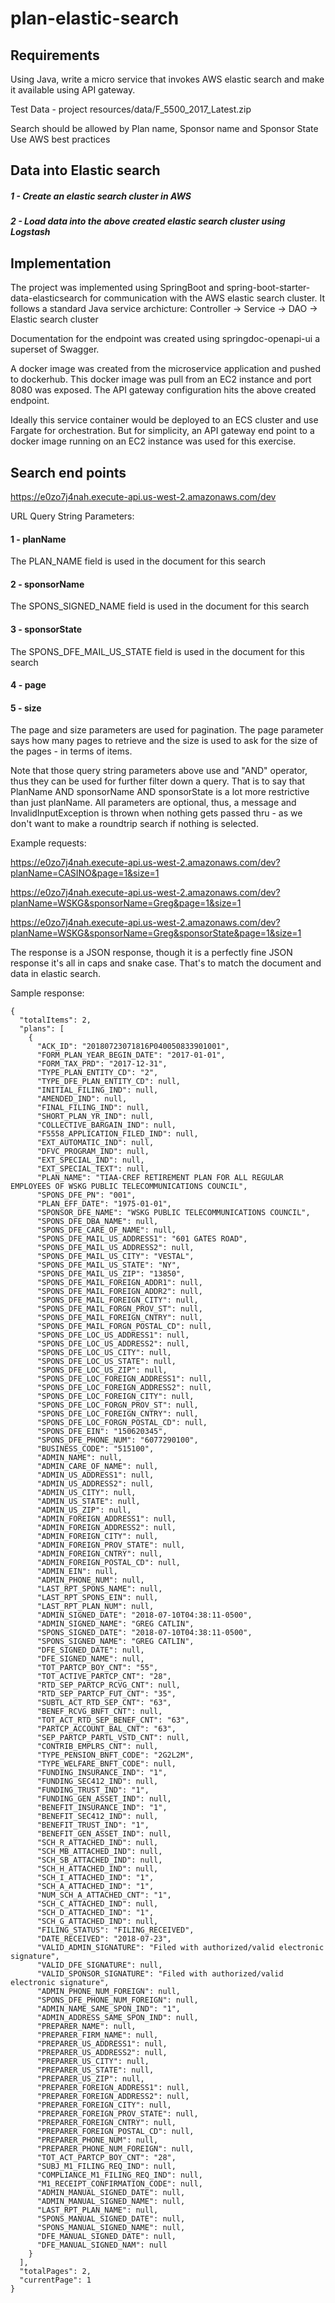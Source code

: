 # plan-elastic-search

## Requirements
Using Java, write a micro service that invokes AWS elastic search and make it available using API gateway.

Test Data - project resources/data/F_5500_2017_Latest.zip

Search should be allowed by Plan name, Sponsor name and Sponsor State
Use AWS best practices

## Data into Elastic search
  ##### 1 - Create an elastic search cluster in AWS
  ##### 2 - Load data into the above created elastic search cluster using Logstash

## Implementation

The project was implemented using SpringBoot and spring-boot-starter-data-elasticsearch for communication with the AWS elastic search cluster.
It follows a standard Java service archicture: Controller -> Service -> DAO -> Elastic search cluster

Documentation for the endpoint was created using springdoc-openapi-ui a superset of Swagger.

A docker image was created from the microservice application and pushed to dockerhub. This docker image was pull from an EC2 instance and port 8080 was exposed.
The API gateway configuration hits the above created endpoint.

Ideally this service container would be deployed to an ECS cluster and use Fargate for orchestration. But for simplicity, an API gateway end point to a docker image
running on an EC2 instance was used for this exercise.

## Search end points
https://e0zo7j4nah.execute-api.us-west-2.amazonaws.com/dev

URL Query String Parameters:
#### 1 - planName
  The PLAN_NAME field is used in the document for this search
#### 2 - sponsorName
  The SPONS_SIGNED_NAME field is used in the document for this search
#### 3 - sponsorState
  The SPONS_DFE_MAIL_US_STATE field is used in the document for this search
#### 4 - page
#### 5 - size
  The page and size parameters are used for pagination. The page parameter says how many pages to retrieve and the size is used to ask 
  for the size of the pages - in terms of items.

Note that those query string parameters above use and "AND" operator, thus they can be used for further filter down a query. That is to say that
PlanName AND sponsorName AND sponsorState is a lot more restrictive than just planName.
All parameters are optional, thus, a message and InvalidInputException is thrown when nothing gets passed thru - as we don't want to make a roundtrip search
if nothing is selected.

Example requests:

https://e0zo7j4nah.execute-api.us-west-2.amazonaws.com/dev?planName=CASINO&page=1&size=1

https://e0zo7j4nah.execute-api.us-west-2.amazonaws.com/dev?planName=WSKG&sponsorName=Greg&page=1&size=1

https://e0zo7j4nah.execute-api.us-west-2.amazonaws.com/dev?planName=WSKG&sponsorName=Greg&sponsorState&page=1&size=1

The response is a JSON response, though it is a perfectly fine JSON response it's all in caps and snake case. That's to match the document and data in elastic search.

Sample response:
```
{
  "totalItems": 2,
  "plans": [
    {
      "ACK_ID": "20180723071816P040050833901001",
      "FORM_PLAN_YEAR_BEGIN_DATE": "2017-01-01",
      "FORM_TAX_PRD": "2017-12-31",
      "TYPE_PLAN_ENTITY_CD": "2",
      "TYPE_DFE_PLAN_ENTITY_CD": null,
      "INITIAL_FILING_IND": null,
      "AMENDED_IND": null,
      "FINAL_FILING_IND": null,
      "SHORT_PLAN_YR_IND": null,
      "COLLECTIVE_BARGAIN_IND": null,
      "F5558_APPLICATION_FILED_IND": null,
      "EXT_AUTOMATIC_IND": null,
      "DFVC_PROGRAM_IND": null,
      "EXT_SPECIAL_IND": null,
      "EXT_SPECIAL_TEXT": null,
      "PLAN_NAME": "TIAA-CREF RETIREMENT PLAN FOR ALL REGULAR EMPLOYEES OF WSKG PUBLIC TELECOMMUNICATIONS COUNCIL",
      "SPONS_DFE_PN": "001",
      "PLAN_EFF_DATE": "1975-01-01",
      "SPONSOR_DFE_NAME": "WSKG PUBLIC TELECOMMUNICATIONS COUNCIL",
      "SPONS_DFE_DBA_NAME": null,
      "SPONS_DFE_CARE_OF_NAME": null,
      "SPONS_DFE_MAIL_US_ADDRESS1": "601 GATES ROAD",
      "SPONS_DFE_MAIL_US_ADDRESS2": null,
      "SPONS_DFE_MAIL_US_CITY": "VESTAL",
      "SPONS_DFE_MAIL_US_STATE": "NY",
      "SPONS_DFE_MAIL_US_ZIP": "13850",
      "SPONS_DFE_MAIL_FOREIGN_ADDR1": null,
      "SPONS_DFE_MAIL_FOREIGN_ADDR2": null,
      "SPONS_DFE_MAIL_FOREIGN_CITY": null,
      "SPONS_DFE_MAIL_FORGN_PROV_ST": null,
      "SPONS_DFE_MAIL_FOREIGN_CNTRY": null,
      "SPONS_DFE_MAIL_FORGN_POSTAL_CD": null,
      "SPONS_DFE_LOC_US_ADDRESS1": null,
      "SPONS_DFE_LOC_US_ADDRESS2": null,
      "SPONS_DFE_LOC_US_CITY": null,
      "SPONS_DFE_LOC_US_STATE": null,
      "SPONS_DFE_LOC_US_ZIP": null,
      "SPONS_DFE_LOC_FOREIGN_ADDRESS1": null,
      "SPONS_DFE_LOC_FOREIGN_ADDRESS2": null,
      "SPONS_DFE_LOC_FOREIGN_CITY": null,
      "SPONS_DFE_LOC_FORGN_PROV_ST": null,
      "SPONS_DFE_LOC_FOREIGN_CNTRY": null,
      "SPONS_DFE_LOC_FORGN_POSTAL_CD": null,
      "SPONS_DFE_EIN": "150620345",
      "SPONS_DFE_PHONE_NUM": "6077290100",
      "BUSINESS_CODE": "515100",
      "ADMIN_NAME": null,
      "ADMIN_CARE_OF_NAME": null,
      "ADMIN_US_ADDRESS1": null,
      "ADMIN_US_ADDRESS2": null,
      "ADMIN_US_CITY": null,
      "ADMIN_US_STATE": null,
      "ADMIN_US_ZIP": null,
      "ADMIN_FOREIGN_ADDRESS1": null,
      "ADMIN_FOREIGN_ADDRESS2": null,
      "ADMIN_FOREIGN_CITY": null,
      "ADMIN_FOREIGN_PROV_STATE": null,
      "ADMIN_FOREIGN_CNTRY": null,
      "ADMIN_FOREIGN_POSTAL_CD": null,
      "ADMIN_EIN": null,
      "ADMIN_PHONE_NUM": null,
      "LAST_RPT_SPONS_NAME": null,
      "LAST_RPT_SPONS_EIN": null,
      "LAST_RPT_PLAN_NUM": null,
      "ADMIN_SIGNED_DATE": "2018-07-10T04:38:11-0500",
      "ADMIN_SIGNED_NAME": "GREG CATLIN",
      "SPONS_SIGNED_DATE": "2018-07-10T04:38:11-0500",
      "SPONS_SIGNED_NAME": "GREG CATLIN",
      "DFE_SIGNED_DATE": null,
      "DFE_SIGNED_NAME": null,
      "TOT_PARTCP_BOY_CNT": "55",
      "TOT_ACTIVE_PARTCP_CNT": "28",
      "RTD_SEP_PARTCP_RCVG_CNT": null,
      "RTD_SEP_PARTCP_FUT_CNT": "35",
      "SUBTL_ACT_RTD_SEP_CNT": "63",
      "BENEF_RCVG_BNFT_CNT": null,
      "TOT_ACT_RTD_SEP_BENEF_CNT": "63",
      "PARTCP_ACCOUNT_BAL_CNT": "63",
      "SEP_PARTCP_PARTL_VSTD_CNT": null,
      "CONTRIB_EMPLRS_CNT": null,
      "TYPE_PENSION_BNFT_CODE": "2G2L2M",
      "TYPE_WELFARE_BNFT_CODE": null,
      "FUNDING_INSURANCE_IND": "1",
      "FUNDING_SEC412_IND": null,
      "FUNDING_TRUST_IND": "1",
      "FUNDING_GEN_ASSET_IND": null,
      "BENEFIT_INSURANCE_IND": "1",
      "BENEFIT_SEC412_IND": null,
      "BENEFIT_TRUST_IND": "1",
      "BENEFIT_GEN_ASSET_IND": null,
      "SCH_R_ATTACHED_IND": null,
      "SCH_MB_ATTACHED_IND": null,
      "SCH_SB_ATTACHED_IND": null,
      "SCH_H_ATTACHED_IND": null,
      "SCH_I_ATTACHED_IND": "1",
      "SCH_A_ATTACHED_IND": "1",
      "NUM_SCH_A_ATTACHED_CNT": "1",
      "SCH_C_ATTACHED_IND": null,
      "SCH_D_ATTACHED_IND": "1",
      "SCH_G_ATTACHED_IND": null,
      "FILING_STATUS": "FILING_RECEIVED",
      "DATE_RECEIVED": "2018-07-23",
      "VALID_ADMIN_SIGNATURE": "Filed with authorized/valid electronic signature",
      "VALID_DFE_SIGNATURE": null,
      "VALID_SPONSOR_SIGNATURE": "Filed with authorized/valid electronic signature",
      "ADMIN_PHONE_NUM_FOREIGN": null,
      "SPONS_DFE_PHONE_NUM_FOREIGN": null,
      "ADMIN_NAME_SAME_SPON_IND": "1",
      "ADMIN_ADDRESS_SAME_SPON_IND": null,
      "PREPARER_NAME": null,
      "PREPARER_FIRM_NAME": null,
      "PREPARER_US_ADDRESS1": null,
      "PREPARER_US_ADDRESS2": null,
      "PREPARER_US_CITY": null,
      "PREPARER_US_STATE": null,
      "PREPARER_US_ZIP": null,
      "PREPARER_FOREIGN_ADDRESS1": null,
      "PREPARER_FOREIGN_ADDRESS2": null,
      "PREPARER_FOREIGN_CITY": null,
      "PREPARER_FOREIGN_PROV_STATE": null,
      "PREPARER_FOREIGN_CNTRY": null,
      "PREPARER_FOREIGN_POSTAL_CD": null,
      "PREPARER_PHONE_NUM": null,
      "PREPARER_PHONE_NUM_FOREIGN": null,
      "TOT_ACT_PARTCP_BOY_CNT": "28",
      "SUBJ_M1_FILING_REQ_IND": null,
      "COMPLIANCE_M1_FILING_REQ_IND": null,
      "M1_RECEIPT_CONFIRMATION_CODE": null,
      "ADMIN_MANUAL_SIGNED_DATE": null,
      "ADMIN_MANUAL_SIGNED_NAME": null,
      "LAST_RPT_PLAN_NAME": null,
      "SPONS_MANUAL_SIGNED_DATE": null,
      "SPONS_MANUAL_SIGNED_NAME": null,
      "DFE_MANUAL_SIGNED_DATE": null,
      "DFE_MANUAL_SIGNED_NAM": null
    }
  ],
  "totalPages": 2,
  "currentPage": 1
}
```
